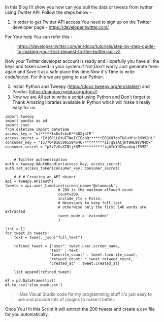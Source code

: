 In this Blog I'll show you how can you pull the data or tweets from twitter using Twitter API.
Follow the steps below -

 1. In order to get Twitter API access You need to sign up on the Twitter developer page - https://developer.twitter.com/   

For Your help You can refer this -
> https://developer.twitter.com/en/docs/tutorials/step-by-step-guide-to-making-your-first-request-to-the-twitter-api-v2
 
 Now your Twitter developer account is ready and Hopefully you have all the keys and token saved in your system.If Not,Don't worry Just generate them again and Save it at a safe place this time.Now it's Time to write code/script. For this we are going to use Python.
 
 2. Install Python and Tweepy (https://docs.tweepy.org/en/stable/) and Pandas (https://pandas.pydata.org/docs/).
 3.  Now we are All set to write a script using Python and Don't forget to Thank Amazing libraries available in Python which will make it really easy for us.
 

   

    import tweepy
    import pandas as pd 
    import json
    from datetime import datetime
    access_key = "nl*****lxQvSskvK**bDXjafM" 
    access_secret = "IVj6R1LOYuE7WeIYIEcbQ******EEQXO7doTH8uHfjclM992Hi" 
    consumer_key = "1577048165005594646-*********ziTqSeACjHt9HL98VN4bk"
    consumer_secret = "pZv7zOsXINtjk0M**********figbInYUZvqa4nqi7RMZ"
    
    
        # Twitter authentication
    auth = tweepy.OAuthHandler(access_key, access_secret)   
    auth.set_access_token(consumer_key, consumer_secret) 
    
        # # # Creating an API object 
    api = tweepy.API(auth)
    tweets = api.user_timeline(screen_name='@elonmusk', 
                            # 200 is the maximum allowed count
                            count=200,
                            include_rts = False,
                            # Necessary to keep full_text 
                            # otherwise only the first 140 words are extracted
                            tweet_mode = 'extended'
                            )
    
    list = []
    for tweet in tweets:
        text = tweet._json["full_text"]
    
        refined_tweet = {"user": tweet.user.screen_name,
                        'text' : text,
                        'favorite_count' : tweet.favorite_count,
                        'retweet_count' : tweet.retweet_count,
                        'created_at' : tweet.created_at}
            
        list.append(refined_tweet)
    
    df = pd.DataFrame(list)
    df.to_csv('elon_musk.csv')

> I Use Visual Studio code for my programming stuff it's just easy to use and provide lots of plugins to make it better.

Once You Hit this Script It will extract the 200 tweets and create a csv file for you automatically. 


